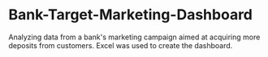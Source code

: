 # Bank-Target-Marketing-Dashboard
Analyzing data from a bank's marketing campaign aimed at acquiring more deposits from customers. Excel was used to create the dashboard.
